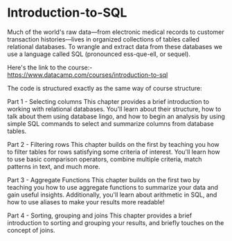 # Introduction-to-SQL

Much of the world's raw data—from electronic medical records to customer transaction histories—lives in organized collections of tables called relational databases. To wrangle and extract data from these databases we use a language called SQL (pronounced ess-que-ell, or sequel). 

Here's the link to the course:- https://www.datacamp.com/courses/introduction-to-sql

The code is structured exactly as the same way of course structure:

Part 1 - Selecting columns This chapter provides a brief introduction to working with relational databases. You'll learn about their structure, how to talk about them using database lingo, and how to begin an analysis by using simple SQL commands to select and summarize columns from database tables.

Part 2 - Filtering rows This chapter builds on the first by teaching you how to filter tables for rows satisfying some criteria of interest. You'll learn how to use basic comparison operators, combine multiple criteria, match patterns in text, and much more.

Part 3 - Aggregate Functions This chapter builds on the first two by teaching you how to use aggregate functions to summarize your data and gain useful insights. Additionally, you'll learn about arithmetic in SQL, and how to use aliases to make your results more readable!

Part 4 - Sorting, grouping and joins This chapter provides a brief introduction to sorting and grouping your results, and briefly touches on the concept of joins.
